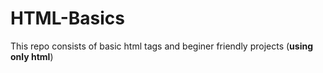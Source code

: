 # HTML-Basics

This repo consists of basic html tags and beginer friendly projects (**using only html**)
